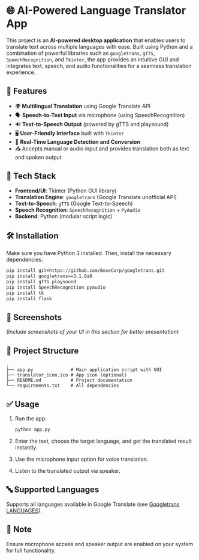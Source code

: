 # 🌐 AI-Powered Language Translator App

This project is an **AI-powered desktop application** that enables users to translate text across multiple languages with ease. Built using Python and a combination of powerful libraries such as `googletrans`, `gTTS`, `SpeechRecognition`, and `Tkinter`, the app provides an intuitive GUI and integrates text, speech, and audio functionalities for a seamless translation experience.

## 🚀 Features

- 🌍 **Multilingual Translation** using Google Translate API
- 🗣️ **Speech-to-Text Input** via microphone (using SpeechRecognition)
- 🔊 **Text-to-Speech Output** (powered by gTTS and playsound)
- 🖥️ **User-Friendly Interface** built with `Tkinter`
- 💬 **Real-Time Language Detection and Conversion**
- 📥 Accepts manual or audio input and provides translation both as text and spoken output

## 🧰 Tech Stack

- **Frontend/UI**: Tkinter (Python GUI library)
- **Translation Engine**: `googletrans` (Google Translate unofficial API)
- **Text-to-Speech**: `gTTS` (Google Text-to-Speech)
- **Speech Recognition**: `SpeechRecognition` + `PyAudio`
- **Backend**: Python (modular script logic)

## 🛠️ Installation

Make sure you have Python 3 installed. Then, install the necessary dependencies:

```bash
pip install git+https://github.com/BoseCorp/googletrans.git
pip install googletrans==3.1.0a0
pip install gTTS playsound
pip install SpeechRecognition pyaudio
pip install tk
pip install flask
```

## 📸 Screenshots

*(Include screenshots of your UI in this section for better presentation)*

## 📁 Project Structure

```
.
├── app.py              # Main application script with GUI
├── translator_icon.ico # App icon (optional)
├── README.md           # Project documentation
└── requirements.txt    # All dependencies
```

## ✅ Usage

1. Run the app:
   ```bash
   python app.py
   ```

2. Enter the text, choose the target language, and get the translated result instantly.
3. Use the microphone input option for voice translation.
4. Listen to the translated output via speaker.

## 🔤 Supported Languages

Supports all languages available in Google Translate (see [Googletrans LANGUAGES](https://py-googletrans.readthedocs.io/en/latest/#googletrans-languages)).

## 📌 Note

Ensure microphone access and speaker output are enabled on your system for full functionality.
